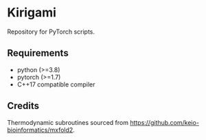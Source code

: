 # Kirigami
Repository for PyTorch scripts.
## Requirements
* python (>=3.8)
* pytorch (>=1.7)
* C++17 compatible compiler
## Credits
Thermodynamic subroutines sourced from https://github.com/keio-bioinformatics/mxfold2.
